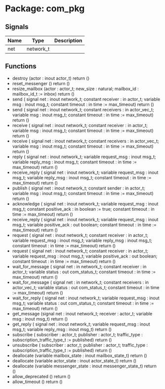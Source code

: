 # Package: com_pkg
## Signals
| Name | Type      | Description |
| ---- | --------- | ----------- |
| net  | network_t |             |
## Functions
- destroy <font id="function_arguments">(actor : inout actor_t)</font> <font id="function_return">return ()</font>
- reset_messenger <font id="function_arguments">()</font> <font id="function_return">return ()</font>
- resize_mailbox <font id="function_arguments">(actor : actor_t; new_size : natural; mailbox_id : mailbox_id_t := inbox)</font> <font id="function_return">return ()</font>
- send <font id="function_arguments">(    signal net        : inout network_t;
    constant receiver : in    actor_t;
    variable msg      : inout msg_t;
    constant timeout  : in    time := max_timeout)</font> <font id="function_return">return ()</font>
- send <font id="function_arguments">(    signal net         : inout network_t;
    constant receivers : in    actor_vec_t;
    variable msg       : inout msg_t;
    constant timeout   : in    time := max_timeout)</font> <font id="function_return">return ()</font>
- receive <font id="function_arguments">(    signal net        : inout network_t;
    constant receiver : in    actor_t;
    variable msg      : inout msg_t;
    constant timeout  : in    time := max_timeout)</font> <font id="function_return">return ()</font>
- receive <font id="function_arguments">(    signal net         : inout network_t;
    constant receivers : in    actor_vec_t;
    variable msg       : inout msg_t;
    constant timeout   : in    time := max_timeout)</font> <font id="function_return">return ()</font>
- reply <font id="function_arguments">(    signal net           : inout network_t;
    variable request_msg : inout msg_t;
    variable reply_msg   : inout msg_t;
    constant timeout     : in    time := max_timeout)</font> <font id="function_return">return ()</font>
- receive_reply <font id="function_arguments">(    signal net           : inout network_t;
    variable request_msg : inout msg_t;
    variable reply_msg   : inout msg_t;
    constant timeout     : in    time := max_timeout)</font> <font id="function_return">return ()</font>
- publish <font id="function_arguments">(    signal net       : inout network_t;
    constant sender  : in    actor_t;
    variable msg     : inout msg_t;
    constant timeout : in    time := max_timeout)</font> <font id="function_return">return ()</font>
- acknowledge <font id="function_arguments">(    signal net            : inout network_t;
    variable request_msg  : inout msg_t;
    constant positive_ack : in    boolean := true;
    constant timeout      : in    time    := max_timeout)</font> <font id="function_return">return ()</font>
- receive_reply <font id="function_arguments">(    signal net            : inout network_t;
    variable request_msg  : inout msg_t;
    variable positive_ack : out   boolean;
    constant timeout      : in    time := max_timeout)</font> <font id="function_return">return ()</font>
- request <font id="function_arguments">(    signal net           : inout network_t;
    constant receiver    : in    actor_t;
    variable request_msg : inout msg_t;
    variable reply_msg   : inout msg_t;
    constant timeout     : in    time := max_timeout)</font> <font id="function_return">return ()</font>
- request <font id="function_arguments">(    signal net            : inout network_t;
    constant receiver     : in    actor_t;
    variable request_msg  : inout msg_t;
    variable positive_ack : out   boolean;
    constant timeout      : in    time := max_timeout)</font> <font id="function_return">return ()</font>
- wait_for_message <font id="function_arguments">(    signal net        : in  network_t;
    constant receiver : in  actor_t;
    variable status   : out com_status_t;
    constant timeout  : in  time := max_timeout)</font> <font id="function_return">return ()</font>
- wait_for_message <font id="function_arguments">(    signal net         : in  network_t;
    constant receivers : in  actor_vec_t;
    variable status    : out com_status_t;
    constant timeout   : in  time := max_timeout)</font> <font id="function_return">return ()</font>
- wait_for_reply <font id="function_arguments">(    signal net           : inout network_t;
    variable request_msg : inout msg_t;
    variable status      : out   com_status_t;
    constant timeout     : in    time := max_timeout)</font> <font id="function_return">return ()</font>
- get_message <font id="function_arguments">(signal net : inout network_t; receiver : actor_t; variable msg : inout msg_t)</font> <font id="function_return">return ()</font>
- get_reply <font id="function_arguments">(    signal net           : inout network_t;
    variable request_msg : inout msg_t;
    variable reply_msg : inout msg_t)</font> <font id="function_return">return ()</font>
- subscribe <font id="function_arguments">(    subscriber   : actor_t;
    publisher    : actor_t;
    traffic_type : subscription_traffic_type_t := published)</font> <font id="function_return">return ()</font>
- unsubscribe <font id="function_arguments">(    subscriber   : actor_t;
    publisher    : actor_t;
    traffic_type : subscription_traffic_type_t := published)</font> <font id="function_return">return ()</font>
- deallocate <font id="function_arguments">(variable mailbox_state : inout mailbox_state_t)</font> <font id="function_return">return ()</font>
- deallocate <font id="function_arguments">(variable actor_state : inout actor_state_t)</font> <font id="function_return">return ()</font>
- deallocate <font id="function_arguments">(variable messenger_state : inout messenger_state_t)</font> <font id="function_return">return ()</font>
- allow_deprecated <font id="function_arguments">()</font> <font id="function_return">return ()</font>
- allow_timeout <font id="function_arguments">()</font> <font id="function_return">return ()</font>
